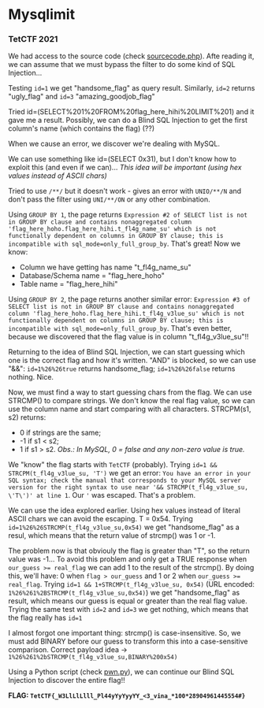 # Mysqlimit
### TetCTF 2021

We had access to the source code (check [sourcecode.php](https://github.com/Haltz01/CTFs_Writeups/blob/master/2021_TetCTF/mysqlimit/sourcecode.php)). Afte reading it, we can assume that we must bypass the filter to do some kind of SQL Injection...

Testing `id=1` we get "handsome_flag" as query result. Similarly, `id=2` returns "ugly_flag" and `id=3` "amazing_goodjob_flag"

Tried id=(SELECT%201%20FROM%20flag_here_hihi%20LIMIT%201) and it gave me a result. Possibly, we can do a Blind SQL Injection to get the first column's name (which contains the flag) (??)

When we cause an error, we discover we're dealing with MySQL.

We can use something like id=(SELECT 0x31), but I don't know how to exploit this (and even if we can)... 
_This idea will be important (using hex values instead of ASCII chars)_

Tried to use `/**/` but it doesn't work - gives an error with `UNIO/**/N` and don't pass the filter using `UNI/**/ON` or any other combination.

Using `GROUP BY 1`, the page returns `Expression #2 of SELECT list is not in GROUP BY clause and contains nonaggregated column 'flag_here_hoho.flag_here_hihi.t_fl4g_name_su' which is not functionally dependent on columns in GROUP BY clause; this is incompatible with sql_mode=only_full_group_by`. That's great! Now we know:
- Column we have getting has name "t_fl4g_name_su"
- Database/Schema name = "flag_here_hoho"
- Table name = "flag_here_hihi"

Using `GROUP BY 2`, the page returns another similar error: `Expression #3 of SELECT list is not in GROUP BY clause and contains nonaggregated column 'flag_here_hoho.flag_here_hihi.t_fl4g_v3lue_su' which is not functionally dependent on columns in GROUP BY clause; this is incompatible with sql_mode=only_full_group_by`. That's even better, because we discovered that the flag value is in column "t_fl4g_v3lue_su"!!

Returning to the idea of Blind SQL Injection, we can start guessing which one is the correct flag and how it's written.
"AND" is blocked, so we can use "&&": `id=1%26%26true` returns handsome_flag; `id=1%26%26false` returns nothing. Nice.

Now, we must find a way to start guessing chars from the flag.
We can use STRCMP() to compare strings. We don't know the real flag value, so we can use the column name and start comparing with all characters.
STRCPM(s1, s2) returns:
- 0 if strings are the same;
- -1 if s1 < s2;
- 1 if s1 > s2.
_Obs.: In MySQL, 0 = false and any non-zero value is true._

We "know" the flag starts with `TetCTF` (probably). Trying `id=1 && STRCPM(t_fl4g_v3lue_su, 'T')` we get an error: `You have an error in your SQL syntax; check the manual that corresponds to your MySQL server version for the right syntax to use near '&& STRCMP(t_fl4g_v3lue_su, \'T\')' at line 1`. Our `'` was escaped. That's a problem.

We can use the idea explored earlier. Using hex values instead of literal ASCII chars we can avoid the escaping. T = 0x54. Trying `id=1%26%26STRCMP(t_fl4g_v3lue_su,0x54)` we get "handsome_flag" as a resul, which means that the return value of strcmp() was 1 or -1.

The problem now is that obviouly the flag is greater than "T", so the return value was -1... To avoid this problem and only get a TRUE response when `our_guess >= real_flag` we can add 1 to the result of the strcmp(). By doing this, we'll have: 0 when `flag > our_guess` and 1 or 2 when `our_guess >= real_flag`. Trying `id=1 && 1+STRCMP(t_fl4g_v3lue_su, 0x54)` (URL encoded: `1%26%261%2BSTRCMP(t_fl4g_v3lue_su,0x54)`) we get "handsome_flag" as result, which means our guess is equal or greater than the real flag value. Trying the same test with `id=2` and `id=3` we get nothing, which means that the flag really has `id=1`

I almost forgot one important thing: strcmp() is case-insensitive. So, we must add BINARY before our guess to transform this into a case-sensitive comparison. Correct payload idea -> `1%26%261%2bSTRCMP(t_fl4g_v3lue_su,BINARY%200x54)`

Using a Python script (check [pwn.py](https://github.com/Haltz01/CTFs_Writeups/blob/master/2021_TetCTF/mysqlimit/pwn.py)), we can continue our Blind SQL Injection to discover the entire flag!!

**FLAG: `TetCTF{_W3LlLlLlll_Pl44yYyYyyYY_<3_vina_*100*28904961445554#}`**
